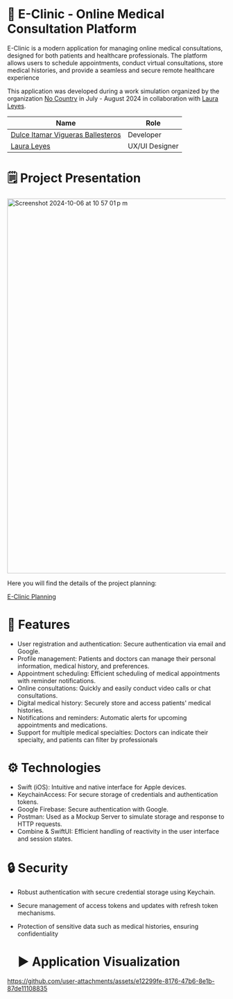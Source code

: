 # 🏥 E-Clinic - Online Medical Consultation Platform

E-Clinic is a modern application for managing online medical consultations, designed for both patients and healthcare professionals. The platform allows users to schedule appointments, conduct virtual consultations, store medical histories, and provide a seamless and secure remote healthcare experience

This application was developed during a work simulation organized by the organization [No Country](https://www.linkedin.com/company/nocountrytalent/) in July - August 2024 in collaboration with [Laura Leyes](https://www.linkedin.com/in/laura-leyes/). 



| Name                        | Role             |
| ----------------------------- | --------------- |
| [Dulce Itamar Vigueras Ballesteros](https://www.linkedin.com/in/itamar-vigueras/) | Developer       |
| [Laura Leyes](https://github.com/LeyesLaura/LeyesLaura)  | UX/UI Designer  | 



# 🗒️ Project Presentation
<img width="864" alt="Screenshot 2024-10-06 at 10 57 01 p m" src="https://github.com/user-attachments/assets/3011c4db-e1da-4abd-912f-cb0e609e3617">

Here you will find the details of the project planning: 

[E-Clinic Planning](https://www.behance.net/gallery/209145649/E-CLINIC-mobile-app)

# 🚀 Features

- User registration and authentication: Secure authentication via email and Google.
- Profile management: Patients and doctors can manage their personal information, medical history, and preferences.
- Appointment scheduling: Efficient scheduling of medical appointments with reminder notifications.
- Online consultations: Quickly and easily conduct video calls or chat consultations.
- Digital medical history: Securely store and access patients' medical histories.
- Notifications and reminders: Automatic alerts for upcoming appointments and medications.
- Support for multiple medical specialties: Doctors can indicate their specialty, and patients can filter by professionals

  
# ⚙️ Technologies
- Swift (iOS): Intuitive and native interface for Apple devices.
- KeychainAccess: For secure storage of credentials and authentication tokens.
- Google Firebase: Secure authentication with Google.
- Postman: Used as a Mockup Server to simulate storage and response to HTTP requests.
- Combine & SwiftUI: Efficient handling of reactivity in the user interface and session states.
  
# 🔒 Security
- Robust authentication with secure credential storage using Keychain.
- Secure management of access tokens and updates with refresh token mechanisms.
- Protection of sensitive data such as medical histories, ensuring confidentiality

  # ▶️ Application Visualization

https://github.com/user-attachments/assets/e12299fe-8176-47b6-8e1b-87de11108835



